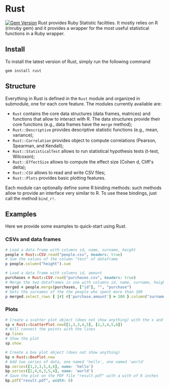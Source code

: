 # Rust
[![Gem Version](https://badge.fury.io/rb/rust.svg)](https://badge.fury.io/rb/rust)
Rust provides Ruby Statistic facilities. It mostly relies on R (rinruby gem) and it provides a wrapper for the most useful statistical functions in a Ruby wrapper.

## Install
To install the latest version of Rust, simply run the following command

```
gem install rust
```

## Structure
Everything in Rust is defined in the `Rust` module and organized in submodule, one for each core feature. The modules currently available are:

- `Rust` contains the core data structures (data frames, matrices) and functions that allow to interact with R. The data structures provide their core functions (e.g., data frames have the `merge` method);
- `Rust::Descriptive` provides descriptive statistic functions (e.g., mean, variance);
- `Rust::Correlation` provides object to compute correlations (Pearson, Spearman, and Kendall);
- `Rust::StatisticalTest` allows to run statistical hypothesis tests (t-test, Wilcoxon);
- `Rust::EffectSize` allows to compute the effect size (Cohen d, Cliff's delta);
- `Rust::CSV` allows to read and write CSV files;
- `Rust::Plots` provides basic plotting features.

Each module can optionally define some R binding methods: such methods allow to provide an interface very similar to R. To use these bindings, just call the method `bind_r!`.

## Examples
Here we provide some examples to quick-start using Rust.

### CSVs and data frames

```ruby
# Load a data frame with columns id, name, surname, height
people = Rust::CSV.read("people.csv", headers: true)
# Sum the values of the column "test" of dataframe
p people.column("height").sum

# Load a data frame with columns id, amount
purchases = Rust::CSV.read("purchases.csv", headers: true)
# Merge the two dataframes in one with columns id, name, surname, height, purchase.amount
merged = people.merge(purchases, ["id"], "", "purchase")
# Gets the surnames of the the people who spent more than 100
p merged.select_rows { |r| r['purchase.amount'] > 100 }.column("surname") 

```

### Plots
```ruby
# Create a scatter plot object (does not show anything) with the x and y values
sp = Rust::ScatterPlot.new([1,2,3,4,5], [2,3,4,5,6])
# Will connect the points with the lines
sp.lines
# Show the plot
sp.show

# Create a box plot object (does not show anything)
bp = Rust::BoxPlot.new
# Add two series of data, one named 'hello', one named 'world'
bp.series([1,2,3,5,4,6], name: 'hello')
bp.series([2,4,6,3,5,4], name: 'world')
# Save the plot on the PDF file "result.pdf" with a with of 6 inches
bp.pdf("result.pdf", width: 6)
```

